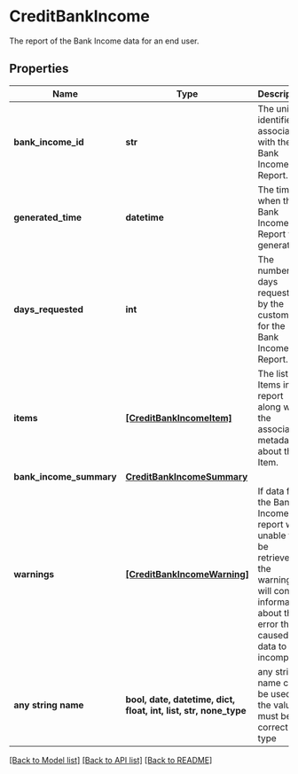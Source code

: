 # CreditBankIncome

The report of the Bank Income data for an end user.

## Properties
Name | Type | Description | Notes
------------ | ------------- | ------------- | -------------
**bank_income_id** | **str** | The unique identifier associated with the Bank Income Report. | [optional] 
**generated_time** | **datetime** | The time when the Bank Income Report was generated. | [optional] 
**days_requested** | **int** | The number of days requested by the customer for the Bank Income Report. | [optional] 
**items** | [**[CreditBankIncomeItem]**](CreditBankIncomeItem.md) | The list of Items in the report along with the associated metadata about the Item. | [optional] 
**bank_income_summary** | [**CreditBankIncomeSummary**](CreditBankIncomeSummary.md) |  | [optional] 
**warnings** | [**[CreditBankIncomeWarning]**](CreditBankIncomeWarning.md) | If data from the Bank Income report was unable to be retrieved, the warnings will contain information about the error that caused the data to be incomplete. | [optional] 
**any string name** | **bool, date, datetime, dict, float, int, list, str, none_type** | any string name can be used but the value must be the correct type | [optional]

[[Back to Model list]](../README.md#documentation-for-models) [[Back to API list]](../README.md#documentation-for-api-endpoints) [[Back to README]](../README.md)



